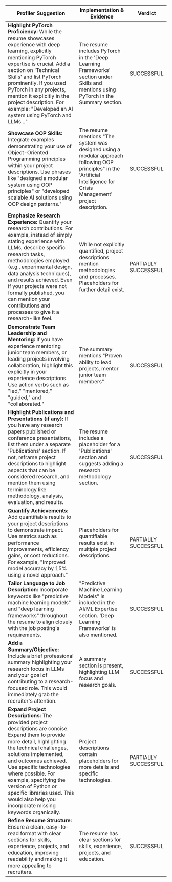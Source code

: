 | Profiler Suggestion                                                                                                                                                                     | Implementation & Evidence                                                                                                                                | Verdict             |
|---------------------------------------------------------------------------------------------------------------------------------------------------------------------------------|--------------------------------------------------------------------------------------------------------------------------------------------------------|----------------------|
| **Highlight PyTorch Proficiency:** While the resume showcases experience with deep learning, explicitly mentioning PyTorch expertise is crucial. Add a section on 'Technical Skills' and list PyTorch prominently. If you used PyTorch in any projects, mention it explicitly in the project description. For example:  "Developed an AI system using PyTorch and LLMs..." | The resume includes PyTorch in the 'Deep Learning Frameworks' section under Skills and mentions using PyTorch in the Summary section.                     | SUCCESSFUL           |
| **Showcase OOP Skills:** Integrate examples demonstrating your use of Object-Oriented Programming principles within your project descriptions. Use phrases like "designed a modular system using OOP principles" or "developed scalable AI solutions using OOP design patterns."  | The resume mentions "The system was designed using a modular approach following OOP principles" in the 'Artificial Intelligence for Crisis Management' project description. | SUCCESSFUL           |
| **Emphasize Research Experience:** Quantify your research contributions. For example, instead of simply stating experience with LLMs, describe specific research tasks, methodologies employed (e.g., experimental design, data analysis techniques), and results achieved. Even if your projects were not formally published, you can mention your contributions and processes to give it a research-like feel. | While not explicitly quantified, project descriptions mention methodologies and processes. Placeholders for further detail exist.                         | PARTIALLY SUCCESSFUL |
| **Demonstrate Team Leadership and Mentoring:** If you have experience mentoring junior team members, or leading projects involving collaboration, highlight this explicitly in your experience descriptions. Use action verbs such as "led," "mentored," "guided," and "collaborated." | The summary mentions "Proven ability to lead projects, mentor junior team members"                                                                     | SUCCESSFUL           |
| **Highlight Publications and Presentations (if any):** If you have any research papers published or conference presentations, list them under a separate 'Publications' section. If not, reframe project descriptions to highlight aspects that can be considered research, and mention them using terminology like methodology, analysis, evaluation, and results. | The resume includes a placeholder for a 'Publications' section and suggests adding a research methodology section.                                      | SUCCESSFUL           |
| **Quantify Achievements:** Add quantifiable results to your project descriptions to demonstrate impact. Use metrics such as performance improvements, efficiency gains, or cost reductions. For example, "Improved model accuracy by 15% using a novel approach." | Placeholders for quantifiable results exist in multiple project descriptions.                                                                           | PARTIALLY SUCCESSFUL |
| **Tailor Language to Job Description:** Incorporate keywords like "predictive machine learning models" and "deep learning frameworks" throughout the resume to align closely with the job posting's requirements. | "Predictive Machine Learning Models" is included in the AI/ML Expertise section. 'Deep Learning Frameworks' is also mentioned.                             | SUCCESSFUL           |
| **Add a Summary/Objective:** Include a brief professional summary highlighting your research focus in LLMs and your goal of contributing to a research-focused role. This would immediately grab the recruiter's attention. | A summary section is present, highlighting LLM focus and research goals.                                                                                 | SUCCESSFUL           |
| **Expand Project Descriptions:** The provided project descriptions are concise. Expand them to provide more detail, highlighting the technical challenges, solutions implemented, and outcomes achieved. Use specific technologies where possible. For example, specifying the version of Python or specific libraries used. This would also help you incorporate missing keywords organically. | Project descriptions contain placeholders for more details and specific technologies.                                                                   | PARTIALLY SUCCESSFUL |
| **Refine Resume Structure:** Ensure a clean, easy-to-read format with clear sections for skills, experience, projects, and education, improving readability and making it more appealing to recruiters. | The resume has clear sections for skills, experience, projects, and education.                                                                         | SUCCESSFUL           |